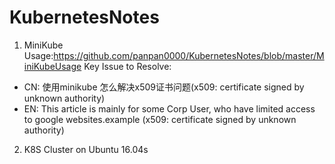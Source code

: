 # KubernetesNotes

1. MiniKube Usage:https://github.com/panpan0000/KubernetesNotes/blob/master/MiniKubeUsage
   Key Issue to Resolve:
* CN: 使用minikube 怎么解决x509证书问题(x509: certificate signed by unknown authority)
* EN: This article is mainly for some Corp User, who have limited access to google websites.example (x509: certificate signed by unknown authority)

2. K8S Cluster on Ubuntu 16.04s
